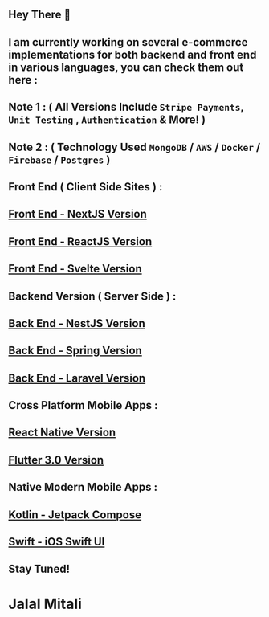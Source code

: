 Hey  There 👋
---
I am currently working on several e-commerce implementations for both backend and front end in various languages, you can check them out here :
--
Note 1 : ( All Versions Include `Stripe Payments`, `Unit Testing` , `Authentication` & More! ) 
--
Note 2 : ( Technology Used `MongoDB` / `AWS` / `Docker` / `Firebase` / `Postgres` )
--
**Front End ( Client Side Sites ) :**
--
[Front End - NextJS Version ](https://github.com/JalalMitali/NextShop)
--
[Front End - ReactJS Version ](https://github.com/JalalMitali/ReactShop)
--
[Front End - Svelte Version ](https://github.com/JalalMitali/SvelteShop)
---
**Backend Version ( Server Side ) :**
--
[Back End - NestJS Version ](https://github.com/JalalMitali/NestShop)
--
[Back End - Spring Version ](https://github.com/JalalMitali/SpringShop)
--
[Back End - Laravel Version ](https://github.com/JalalMitali/LaravelShop)
---
**Cross Platform Mobile Apps :**
--
[React Native Version ](https://github.com/JalalMitali/NativeShop)
--
[Flutter 3.0 Version ](https://github.com/JalalMitali/FlutterShop)
---
**Native Modern Mobile Apps :**
--
[Kotlin - Jetpack Compose ](https://github.com/JalalMitali/JetpackShop)
--
[ Swift - iOS Swift UI ](https://github.com/JalalMitali/SwiftShop)
---
Stay Tuned!
--
# Jalal Mitali